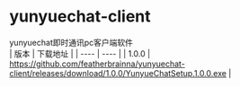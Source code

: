 # yunyuechat-client
yunyuechat即时通讯pc客户端软件<br/>
| 版本 | 下载地址 |
| ---- | ---- |
| 1.0.0 | https://github.com/featherbrainna/yunyuechat-client/releases/download/1.0.0/YunyueChatSetup.1.0.0.exe |
